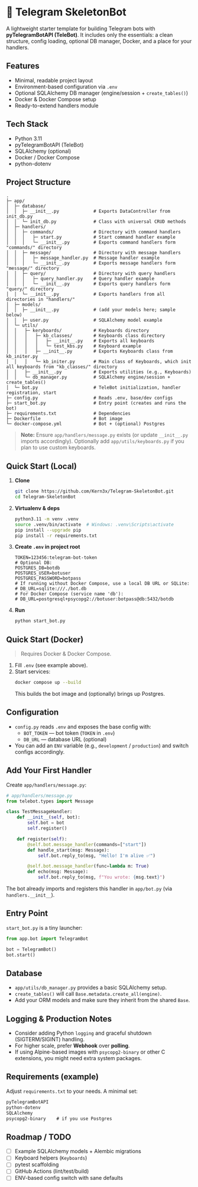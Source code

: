 # 🚀 Telegram SkeletonBot

A lightweight starter template for building Telegram bots with **pyTelegramBotAPI (TeleBot)**. It includes only the essentials: a clean structure, config loading, optional DB manager, Docker, and a place for your handlers.

## Features
- Minimal, readable project layout
- Environment-based configuration via `.env`
- Optional SQLAlchemy DB manager (engine/session + `create_tables()`)
- Docker & Docker Compose setup
- Ready-to-extend handlers module

## Tech Stack
- Python 3.11
- pyTelegramBotAPI (TeleBot)
- SQLAlchemy (optional)
- Docker / Docker Compose
- python-dotenv

## Project Structure
```
.
├─ app/
│  ├─ database/
│  │  ├─ __init__.py             # Exports DataController from init_db.py
│  │  └─ init_db.py              # Class with universal CRUD methods
│  ├─ handlers/
│  │  ├─ commands/               # Directory with command handlers
│  │  │   ├─ start.py            # Start command handler example
│  │  │   └─ __init__.py         # Exports command handlers form "commands/" directory
│  │  ├─ message/                # Directory with message handlers
│  │  │   ├─ message_handler.py  # Message handler example
│  │  │   └─ __init__.py         # Exports message handlers form "message/" directory
│  │  ├─ query/                  # Directory with query handlers
│  │  │   ├─ query_handler.py    # Query handler example
│  │  │   └─ __init__.py         # Exports query handlers form "query/" directory
│  │  └─ __init__.py             # Exports handlers from all directories in "handlers/"
│  ├─ models/
│  │  ├─ __init__.py             # (add your models here; sample below)
│  │  ├─ user.py                 # SQLAlchemy model example
│  └─ utils/
│  │   ├─ keryboards/            # Keyboards directory
│  │   │   ├─ kb_classes/        # Keyboards class directory
│  │   │   │   ├─ __init__.py    # Exports all keyboards
│  │   │   │   └─ test_kbs.py    # Keyboard example
│  │   │   ├─ __init__.py        # Exports Keyboards class from kb_initer.py
│  │   │   └─ kb_initer.py       # Main class of Keyboards, which init all keyboards from "kb_classes/" directory 
│  │   ├─ __init__.py            # Exports utilities (e.g., Keyboards)
│  │   └─ db_manager.py          # SQLAlchemy engine/session + create_tables()
│  └─ bot.py                     # TeleBot initialization, handler registration, start
├─ config.py                     # Reads .env, base/dev configs
├─ start_bot.py                  # Entry point (creates and runs the bot)
├─ requirements.txt              # Dependencies
├─ Dockerfile                    # Bot image
└─ docker-compose.yml            # Bot + (optional) Postgres
```

> **Note:** Ensure `app/handlers/message.py` exists (or update `__init__.py` imports accordingly). Optionally add `app/utils/keyboards.py` if you plan to use custom keyboards.

## Quick Start (Local)
1. **Clone**
   ```bash
   git clone https://github.com/Kern3x/Telegram-SkeletonBot.git
   cd Telegram-SkeletonBot
   ```

2. **Virtualenv & deps**
   ```bash
   python3.11 -m venv .venv
   source .venv/bin/activate  # Windows: .venv\Scripts\activate
   pip install --upgrade pip
   pip install -r requirements.txt
   ```

3. **Create `.env` in project root**
   ```dotenv
   TOKEN=123456:telegram-bot-token
   # Optional DB:
   POSTGRES_DB=botdb
   POSTGRES_USER=botuser
   POSTGRES_PASSWORD=botpass
   # If running without Docker Compose, use a local DB URL or SQLite:
   # DB_URL=sqlite:///./bot.db
   # For Docker Compose (service name 'db'):
   # DB_URL=postgresql+psycopg2://botuser:botpass@db:5432/botdb
   ```

4. **Run**
   ```bash
   python start_bot.py
   ```

## Quick Start (Docker)
> Requires Docker & Docker Compose.

1. Fill `.env` (see example above).
2. Start services:
   ```bash
   docker compose up --build
   ```
   This builds the bot image and (optionally) brings up Postgres.

## Configuration
- `config.py` reads `.env` and exposes the base config with:
  - `BOT_TOKEN` — bot token (`TOKEN` in `.env`)
  - `DB_URL` — database URL (optional)
- You can add an `ENV` variable (e.g., `development` / `production`) and switch configs accordingly.

## Add Your First Handler
Create `app/handlers/message.py`:
```python
# app/handlers/message.py
from telebot.types import Message

class TestMessageHandler:
    def __init__(self, bot):
        self.bot = bot
        self.register()

    def register(self):
        @self.bot.message_handler(commands=["start"])
        def handle_start(msg: Message):
            self.bot.reply_to(msg, "Hello! I'm alive ✅")

        @self.bot.message_handler(func=lambda m: True)
        def echo(msg: Message):
            self.bot.reply_to(msg, f"You wrote: {msg.text}")
```

The bot already imports and registers this handler in `app/bot.py` (via `handlers.__init__`).

## Entry Point
`start_bot.py` is a tiny launcher:
```python
from app.bot import TelegramBot

bot = TelegramBot()
bot.start()
```

## Database
- `app/utils/db_manager.py` provides a basic SQLAlchemy setup.
- `create_tables()` will call `Base.metadata.create_all(engine)`.
- Add your ORM models and make sure they inherit from the shared `Base`.

## Logging & Production Notes
- Consider adding Python `logging` and graceful shutdown (SIGTERM/SIGINT) handling.
- For higher scale, prefer **Webhook** over **polling**.
- If using Alpine-based images with `psycopg2-binary` or other C extensions, you might need extra system packages.

## Requirements (example)
Adjust `requirements.txt` to your needs. A minimal set:
```txt
pyTelegramBotAPI
python-dotenv
SQLAlchemy
psycopg2-binary    # if you use Postgres
```

## Roadmap / TODO
- [ ] Example SQLAlchemy models + Alembic migrations
- [ ] Keyboard helpers (`Keyboards`)
- [ ] pytest scaffolding
- [ ] GitHub Actions (lint/test/build)
- [ ] ENV-based config switch with sane defaults
